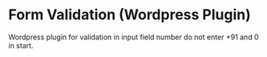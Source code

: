 # Form Validation (Wordpress Plugin)
Wordpress plugin for validation in input field number do not enter +91 and 0 in start.
